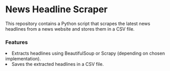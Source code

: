 <h1>News Headline Scraper</h1>

<p>This repository contains a Python script that scrapes the latest news headlines from a news website and stores them in a CSV file.</p>

<h3>Features</h3>

<li>Extracts headlines using BeautifulSoup or Scrapy (depending on chosen implementation).</li>
<li>Saves the extracted headlines in a CSV file.</li>
